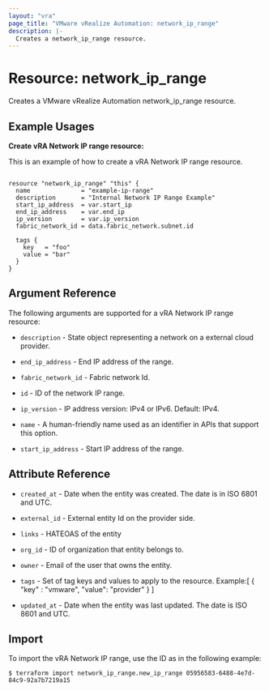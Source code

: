 ```yaml
---
layout: "vra"
page_title: "VMware vRealize Automation: network_ip_range"
description: |-
  Creates a network_ip_range resource.
---
```


# Resource: network_ip_range

Creates a VMware vRealize Automation network_ip_range resource.

## Example Usages

**Create vRA Network IP range resource:**

This is an example of how to create a vRA Network IP range resource.

```hcl

resource "network_ip_range" "this" {
  name              = "example-ip-range"
  description       = "Internal Network IP Range Example"
  start_ip_address  = var.start_ip
  end_ip_address    = var.end_ip
  ip_version        = var.ip_version
  fabric_network_id = data.fabric_network.subnet.id

  tags {
    key   = "foo"
    value = "bar"
  }
}

```


## Argument Reference

The following arguments are supported for a vRA Network IP range resource:

* `description` - State object representing a network on a external cloud provider.

* `end_ip_address` - End IP address of the range.

* `fabric_network_id` - Fabric network Id.

* `id` - ID of the network IP range. 

* `ip_version` - IP address version: IPv4 or IPv6. Default: IPv4.

* `name` - A human-friendly name used as an identifier in APIs that support this option.

* `start_ip_address` - Start IP address of the range.

## Attribute Reference

* `created_at` - Date when the entity was created. The date is in ISO 6801 and UTC.

* `external_id` - External entity Id on the provider side.

* `links` - HATEOAS of the entity

* `org_id` - ID of organization that entity belongs to.

* `owner` - Email of the user that owns the entity.

* `tags` -  Set of tag keys and values to apply to the resource.
            Example:[ { "key" : "vmware", "value": "provider" } ]

* `updated_at` - Date when the entity was last updated. The date is ISO 8601 and UTC.

## Import

To import the vRA Network IP range, use the ID as in the following example:

`$ terraform import network_ip_range.new_ip_range 05956583-6488-4e7d-84c9-92a7b7219a15`